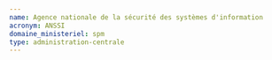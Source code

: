 ```yaml
---
name: Agence nationale de la sécurité des systèmes d'information
acronym: ANSSI
domaine_ministeriel: spm
type: administration-centrale
---
```

